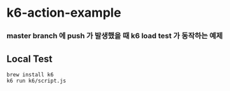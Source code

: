 # k6-action-example
### master branch 에 push 가 발생했을 때 k6 load test 가 동작하는 예제

## Local Test
```
brew install k6
k6 run k6/script.js
```